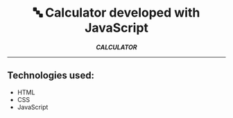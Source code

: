 <h1 align="center">
	🔤 Calculator developed with JavaScript
</h1>

<p align="center">
	<b><i>CALCULATOR</i></b><br>
</p>

---

## Technologies used:

- HTML
- CSS
- JavaScript
